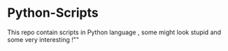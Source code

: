 # Python-Scripts
This repo contain scripts in Python language , some might look stupid and some very interesting !""
